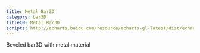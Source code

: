 ```yaml
---
title: Metal Bar3D
category: bar3D
titleCN: Metal Bar3D
scripts: http://echarts.baidu.com/resource/echarts-gl-latest/dist/echarts-gl.min.js,/cdn.jsdelivr.net/gh/jwagner/simplex-noise.js/simplex-noise.js
---
```

Beveled bar3D with metal material
